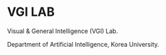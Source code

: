 # VGI LAB
Visual &amp; General Intelligence (VGI) Lab.

Department of Artificial Intelligence, Korea University.

